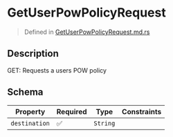 # GetUserPowPolicyRequest
> Defined in [GetUserPowPolicyRequest.md.rs](../../../routes/foreign/get_user_pow_policy/interface/src/interface/routes/foreign/get_user_pow_policy)

## Description
GET: Requests a users POW policy

## Schema

| Property | Required | Type | Constraints |
| --- | --- | --- | --- |
| `destination` | ✅ | `String` |     | 


